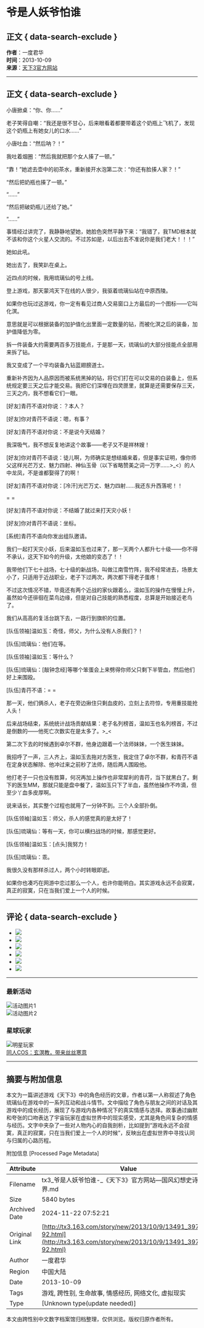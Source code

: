 # 爷是人妖爷怕谁

## 正文 { data-search-exclude }


**作者**：一度君华  
**时间**：2013-10-09  
**来源**：[天下3官方网站](http://tx3.163.com/story/new/2013/10/9/13491_397257.html)  

---

## 正文 { data-search-exclude }

小唐掀桌：“你、你……”

老子笑得自嘲：“我还是很不甘心，后来眼看着都要带着这个奶瓶上飞机了，发现这个奶瓶上有她女儿的口水……”

小唐吐血：“然后呐？！”

我吐着烟圈：“然后我就把那个女人揍了一顿。”

“靠！”她滤去壶中的初茶水，重新接开水泡第二次：“你还有脸揍人家？！”

“然后把奶瓶也揍了一顿。”

“……”

“然后把破奶瓶儿还给了她。”

“……”

事情经过讲完了，我静静地望她，她脸色突然平静下来：“我错了，我TMD根本就不该和你这个火星人交流的。不过苏如是，以后出去不准说你是我们老大！！！”

她如此吼。

她出去了，我笑趴在桌上。

近四点的时候，我用琉璃仙的号上线。

登上游戏，那天蒙鸿天下在线的人很少，我驱着琉璃仙站在中原西陵。

如果你也玩过这游戏，你一定有看见过商人交易窗口上方最后的一个图标——它叫化溟。

意思就是可以根据装备的加护值化出里面一定数量的钻，而被化溟之后的装备，加护值降低为零。

拆一件装备大约需要两百多万技能点，于是那一天，琉璃仙的大部分技能点全部用来拆了钻。

我又变成了一个平均装备九钻蓝翅膀道士。

重新补齐因为人品原因而被系统黑掉的钻，将它们打在可以交易的白装备上，但系统规定要三天之后才能交易。我把它们深埋在四灵匣里，就算是还需要保存三天，三天之内，我不想看它们一眼。

\[好友\]青荇不语对你说：？本人？

\[好友\]你对青荇不语说：嗯，有事？

\[好友\]青荇不语对你说：不是说今天结婚？

我深吸气，我不想反复地讲这个故事——老子又不是祥林嫂！

\[好友\]你对青荇不语说：徒儿啊，为师确实是想结婚来着，但是事实证明，像你师父这样光芒万丈、魅力四射、神仙玉骨（以下省略赞美之词一万字……>\_<）的人中龙凤，不是谁都娶得了的啊！

\[好友\]青荇不语对你说：\[冷汗\]光芒万丈、魅力四射……我还东升西落呢！！

= =

\[好友\]青荇不语对你说：不结婚了就过来打天灾小妖！

\[好友\]你对青荇不语说：坐标。

\[系统\]青荇不语向你发出组队邀请。

我们一起打天灾小妖，后来温如玉也过来了，那一天两个人都升七十级——你不得不承认，这天下如今的升级，太他娘的变态了！！

我带他们下七十战场，七十级的新战场，叫做江南雪竹阵，我不经常进去，场景太小了，只适用于近战职业，老子下过两次，两次都下得老子蛋疼！

不过这次情况不错，毕竟还有两个近战的家伙跟着么，温如玉的操作在慢慢上升，虽然如今还徘徊在菜鸟边缘，但是对自己技能的熟悉程度，总算是开始接近老鸟了。

我们从高高的复活台跳下去，一路行到旗帜的位置。

\[队伍领袖\]温如玉：奇怪，师父，为什么没有人杀我们？！

\[队伍\]琉璃仙：他们在等。

\[队伍领袖\]温如玉：等什么？

\[队伍\]琉璃仙：\[敲钟念经\]等哪个笨蛋会上来劈得你师父只剩下半管血，然后他们好上来围殴。

\[队伍\]青荇不语：= =

那一天，他们俩杀人，老子在旁边揪住只剩血皮的，立刻上去符惊，专用重技能抢人头！

后来战场结束，系统统计战场贡献结果：老子名列榜首，温如玉也名列榜首，不过是倒数的——他死亡次数实在是太多了。>\_<

第二次下去的时候遇到卓尔不群，他身边跟着一个法师妹妹，一个医生妹妹。

我招呼了一声，三人齐上，温如玉去拖对方医生，我定住了卓尔不群，和青荇不语在定身状态解除、他冲过来之前秒了法师，随后两人围殴他。

他打老子一只也没有胜算，何况再加上操作也非常犀利的青荇，当下就黑白了。剩下的医生MM，那就只能是盘中餐了，温如玉只下了半血，虽然他操作不咋滴，但至少丫血多皮厚啊。

说来话长，其实整个过程也就用了一分钟不到。三个人全部扑倒。

\[队伍领袖\]温如玉：师父，杀人的感觉真的是太好了！

\[队伍\]琉璃仙：等有一天，你可以横扫战场的时候，那感觉更好。

\[队伍领袖\]温如玉：\[点头\]我努力！

\[队伍\]琉璃仙：乖。

我很久没有那样杀过人，两个小时转眼即逝。

如果你也凑巧在网游中恋过那么一个人，也许你能明白。其实游戏永远不会寂寞，真正的寂寞，只在当我们爱上一个人的时候。

--- 

## 评论 { data-search-exclude }

- ![](http://res.tx3.netease.com/gw/13v1/images/vote/ding.gif)  
- ![](http://res.tx3.netease.com/gw/13v1/images/vote/geili.gif)  
- ![](http://res.tx3.netease.com/gw/13v1/images/vote/guli.gif)  
- ![](http://res.tx3.netease.com/gw/13v1/images/vote/luguo.gif)  
- ![](http://res.tx3.netease.com/gw/13v1/images/vote/jiong.gif)  
- ![](http://res.tx3.netease.com/gw/13v1/images/vote/bukex.gif)  

--- 

### 最新活动

![活动图片1](https://nie.res.netease.com/r/pic/20151128/a87a34eb-45ee-4203-b97e-c6f4c914d8b9)  
![活动图片2](https://nie.res.netease.com/nie/nieimg/images/2015/5/20/2015-05-20_588355.jpg)  

### 星球玩家

![明星玩家](https://nie.res.netease.com/r/pic/20240713/76fd11ba-fd6b-45c3-91c2-88a3dbc9a34e.jpg)  
[同人COS：玄溟教，带来丝丝寒意](https://tx3.163.com/starshow/20240713/14203_1166991.html)

---

## 摘要与附加信息

<!-- tcd_abstract -->
本文为一篇讲述游戏《天下3》中的角色经历的文章，作者以第一人称叙述了角色琉璃仙在游戏中的一系列互动和战斗情节。文中描绘了角色与朋友之间的对话及其游戏中的成长经历，展现了与游戏内各种情况下的真实情感与选择。故事通过幽默和夸张的口吻表达了宇宙玩家在虚拟世界中的现实感受，尤其是角色间复杂的情感与经历。文字中夹杂了一些对人物内心的自我剖析，比如提到“游戏永远不会寂寞，真正的寂寞，只在当我们爱上一个人的时候”，反映出在虚拟世界中寻找认同与归属的心路历程。
<!-- tcd_abstract_end -->

附加信息 [Processed Page Metadata]

| Attribute       | Value                                  |
|-----------------|----------------------------------------|
| Filename        | tx3_爷是人妖爷怕谁-_《天下3》官方网站—国风幻想史诗世界.md                             |
| Size            | 5840 bytes                           |
| Archived Date   | 2024-11-22 07:52:21                             |
| Original Link   | [http://tx3.163.com/story/new/2013/10/9/13491_397257-92.html](http://tx3.163.com/story/new/2013/10/9/13491_397257-92.html)                       |
| Author          | 一度君华                               |
| Region          | 中国大陆                               |
| Date            | 2013-10-09                                 |
| Tags            | 游戏, 跨性别, 生命故事, 情感经历, 网络文化, 虚拟现实                                 |
| Type            | [Unknown type(update needed)]                                 |
<!-- tcd_table_end -->

本文由跨性别中文数字档案馆归档整理，仅供浏览。版权归原作者所有。
